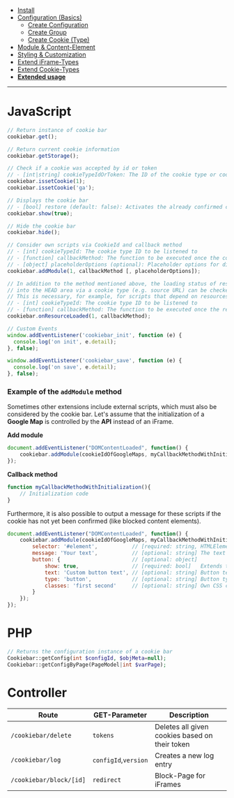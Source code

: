 - [Install](INSTALL.md)
- [Configuration (Basics)](BASICS.md)
    - [Create Configuration](CONFIGURATION.md)
    - [Create Group](GROUP.md)
    - [Create Cookie (Type)](COOKIE.md)
- [Module & Content-Element](MOD_CE.md)
- [Styling & Customization](CUSTOMIZATION.md)
- [Extend iFrame-Types](EXTEND_IFRAME.md)
- [Extend Cookie-Types](EXTEND_TYPE.md)
- [**Extended usage**](EXTENDED_USAGE.md)

---

# JavaScript
```javascript
// Return instance of cookie bar
cookiebar.get();

// Return current cookie information
cookiebar.getStorage();

// Check if a cookie was accepted by id or token
// - [int|string] cookieTypeIdOrToken: The ID of the cookie type or cookie token to be queried
cookiebar.issetCookie(1);
cookiebar.issetCookie('ga');

// Displays the cookie bar
// - [bool] restore (default: false): Activates the already confirmed cookie checkboxes
cookiebar.show(true);

// Hide the cookie bar
cookiebar.hide();

// Consider own scripts via CookieId and callback method
// - [int] cookieTypeId: The cookie type ID to be listened to
// - [function] callbackMethod: The function to be executed once the cookie type is accepted
// - [object] placeholderOptions (optional): Placeholder options for displaying own content
cookiebar.addModule(1, callbackMethod [, placeholderOptions]);

// In addition to the method mentioned above, the loading status of resources that are loaded 
// into the HEAD area via a cookie type (e.g. source URL) can be checked using the following method.
// This is necessary, for example, for scripts that depend on resources that are loaded asynchronously.
// - [int] cookieTypeId: The cookie type ID to be listened to
// - [function] callbackMethod: The function to be executed once the resource is loaded
cookiebar.onResourceLoaded(1, callbackMethod);

// Custom Events
window.addEventListener('cookiebar_init', function (e) {
  console.log('on init', e.detail);
}, false);

window.addEventListener('cookiebar_save', function (e) {
  console.log('on save', e.detail);
}, false);
```

### Example of the `addModule` method
Sometimes other extensions include external scripts, which must also be considered by the cookie bar. Let's assume that the initialization of a __Google Map__ is controlled by the __API__ instead of an iFrame.

__Add module__
```javascript
document.addEventListener("DOMContentLoaded", function() {
    cookiebar.addModule(cookieIdOfGoogleMaps, myCallbackMethodWithInitialization);
});
```

__Callback method__
```javascript
function myCallbackMethodWithInitialization(){
    // Initialization code
}
```

Furthermore, it is also possible to output a message for these scripts if the cookie has not yet been confirmed (like blocked content elements).
```javascript
document.addEventListener("DOMContentLoaded", function() {
    cookiebar.addModule(cookieIdOfGoogleMaps, myCallbackMethodWithInitialization, {
        selector: '#element',           // [required: string, HTMLElement] Defines the element in which the message is output
        message: 'Your text',           // [optional: string] The text to be displayed
        button: {                       // [optional: object]
            show: true,                 // [required: bool]   Extends the output by a confirmation button,
            text: 'Custom button text', // [optional: string] Button text
            type: 'button',             // [optional: string] Button type
            classes: 'first second'     // [optional: string] Own CSS classes for the button separated by spaces
        }
    });
});
```


# PHP
```php
// Returns the configuration instance of a cookie bar
Cookiebar::getConfig(int $configId, $objMeta=null);
Cookiebar::getConfigByPage(PageModel|int $varPage);
```

# Controller
Route | GET-Parameter | Description
---------- | ----------- | -----------
`/cookiebar/delete` | `tokens` | Deletes all given cookies based on their token
`/cookiebar/log` | `configId`,`version` | Creates a new log entry
`/cookiebar/block/[id]` | `redirect` | Block-Page for iFrames
